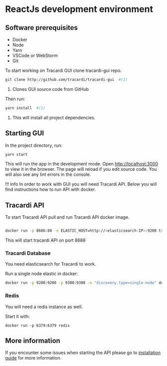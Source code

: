 # ReactJs development environment

## Software prerequisites

* Docker
* Node
* Yarn
* VSCode or WebStorm
* Git

To start working on Tracardi GUI clone tracardi-gui repo.

```bash
git clone http://github.com/tracardi/tracardi-gui  #(1)
```

1. Clones GUI source code from GitHub

Then run:

```bash
yarn install  #(1)
```

1. This will install all project dependencies.

## Starting GUI

In the project directory, run:

```bash
yarn start
```

This will run the app in the development mode. Open [http://localhost:3000](http://localhost:3000) to view it in the
browser. The page will reload if you edit source code. You will also see any lint errors in the console.

!!! Info In order to work with GUI you will need Tracardi API. Below you will find instructions how to run API with
docker.

## Tracardi API

To start Tracardi API pull and run Tracardi API docker image.

```bash

docker run -p 8686:80 -e ELASTIC_HOST=http://<elasticsearch-IP>:9200 tracardi/tracardi-api
```

This will start tracardi API on port 8686

### Tracardi Database

You need elasticsearch for Tracardi to work.

Run a single node elastic in docker:

```bash
docker run -p 9200:9200 -p 9300:9300 -e "discovery.type=single-node" docker.elastic.co/elasticsearch/elasticsearch:7.13.2
```

### Redis

You will need a redis instance as well.

Start it with:

```
docker run -p 6379:6379 redis
```

## More information

If you encounter some issues when starting the API please go to [installation guide](../installation/docker/index.md)
for more information.
